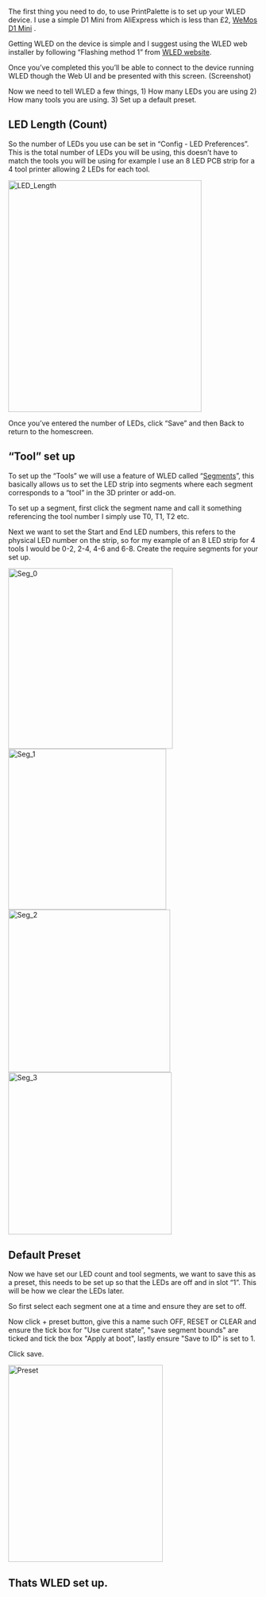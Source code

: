 The first thing you need to do, to use PrintPalette is to set up your WLED device. I use a simple D1 Mini from AliExpress which is less than £2, [WeMos D1 Mini](https://s.click.aliexpress.com/e/_oBwEcnE) .

Getting WLED on the device is simple and I suggest using the WLED web installer by following “Flashing method 1” from [WLED website](https://kno.wled.ge/basics/install-binary/).

Once you’ve completed this you’ll be able to connect to the device running WLED though the Web UI and be presented with this screen. (Screenshot)

Now we need to tell WLED a few things, 1) How many LEDs you are using 2) How many tools you are using. 3) Set up a default preset.

## LED Length (Count)

So the number of LEDs you use can be set in “Config - LED Preferences”. This is the total number of LEDs you will be using, this doesn’t have to match the tools you will be using for example I use an 8 LED PCB strip for a 4 tool printer allowing 2 LEDs for each tool.

<img width="389" height="467" alt="LED_Length" src="https://github.com/user-attachments/assets/fc928c1f-5409-4612-85c2-cddbbd8ea47b" />

Once you’ve entered the number of LEDs, click “Save” and then Back to return to the homescreen.

## “Tool” set up

To set up the “Tools” we will use a feature of WLED called “[Segments](https://kno.wled.ge/features/segments/)”, this basically allows us to set the LED strip into segments where each segment corresponds to a “tool” in the 3D printer or add-on.

To set up a segment, first click the segment name and call it something referencing the tool number I simply use T0, T1, T2 etc.

Next we want to set the Start and End LED numbers, this refers to the physical LED number on the strip, so for my example of an 8 LED strip for 4 tools I would be 0-2, 2-4, 4-6 and 6-8. Create the require segments for your set up.

<img width="331" height="364" alt="Seg_0" src="https://github.com/user-attachments/assets/e7fd227c-9425-4be7-a9fc-e5605537ba79" /> <img width="318" height="324" alt="Seg_1" src="https://github.com/user-attachments/assets/1e089dbd-6081-4836-8c7c-ca582d5772df" /> <img width="326" height="328" alt="Seg_2" src="https://github.com/user-attachments/assets/da1266c4-c009-4943-a563-72ec93bcb296" /> <img width="329" height="327" alt="Seg_3" src="https://github.com/user-attachments/assets/ca574d57-4ee0-4d5a-90a9-a55cc70e5039" />

## Default Preset

Now we have set our LED count and tool segments, we want to save this as a preset, this needs to be set up so that the LEDs are off and in slot “1”. This will be how we clear the LEDs later.

So first select each segment one at a time and ensure they are set to off.

Now click + preset button, give this a name such OFF, RESET or CLEAR and ensure the tick box for "Use curent state”, "save segment bounds" are ticked and tick the box "Apply at boot", lastly ensure "Save to ID" is set to 1.

Click save.

<img width="311" height="397" alt="Preset" src="https://github.com/user-attachments/assets/af422d3f-d5c9-45b1-bf91-9366ba54e307" />

## Thats WLED set up.
